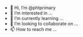 - 👋 Hi, I’m @phtprimary
- 👀 I’m interested in ...
- 🌱 I’m currently learning ...
- 💞️ I’m looking to collaborate on ...
- 📫 How to reach me ...

<!---
phtprimary/phtprimary is a ✨ special ✨ repository because its `README.md` (this file) appears on your GitHub profile.
You can click the Preview link to take a look at your changes.
--->
